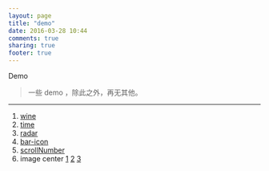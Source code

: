 ```yaml
---
layout: page
title: "demo"
date: 2016-03-28 10:44
comments: true
sharing: true
footer: true
---
```


Demo

> 一些 demo ，除此之外，再无其他。


---

1. [wine](https://mirreal.github.io/demo/wine.html)
2. [time](https://mirreal.github.io/demo/time.html)
3. [radar](https://mirreal.github.io/demo/radar.html)
4. [bar-icon](https://mirreal.github.io/demo/bar-icon.html)
5. [scrollNumber](https://mirreal.github.io/demo/scrollNumber/)
6. image center [1](http://blog.mirreal.net/demo/image-center/1.html) [2](http://blog.mirreal.net/demo/image-center/2.html) [3](http://blog.mirreal.net/demo/image-center/3.html)

